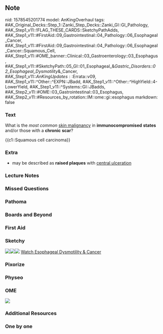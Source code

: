 ## Note
nid: 1578545201774
model: AnKingOverhaul
tags: #AK_Original_Decks::Step_1::Zanki_Step_Decks::Zanki_GI::GI_Pathology, #AK_Step1_v11::!FLAG_THESE_CARDS::SketchyPathAdds, #AK_Step1_v11::#FirstAid::09_Gastrointestinal::04_Pathology::06_Esophageal_Cancer, #AK_Step1_v11::#FirstAid::09_Gastrointestinal::04_Pathology::06_Esophageal_Cancer::Squamous_Cell, #AK_Step1_v11::#OME_banner::Clinical::03_Gastroenterology::03_Esophagus, #AK_Step1_v11::#SketchyPath::05_GI::01_Esophageal_&_Gastric_Disorders::02_Esophageal_Dysmotility_&_Cancer, #AK_Step1_v11::$AnKingUpdates::$Errata::v09, #AK_Step1_v11::^Other::^EXPN::JBadd, #AK_Step1_v11::^Other::^HighYield::4-LowerYield, #AK_Step1_v11::^Systems::GI::JBadds, #AK_Step2_v11::#OME::03_Gastrointestinal::03_Esophagus, #AK_Step2_v11::#Resources_by_rotation::IM::ome::gi::esophagus
markdown: false

### Text
What is the <i>most common</i> <u>skin malignancy</u> in
<b>immunocompromised</b> <b>states</b> and/or those with a
<b>chronic</b> <b>scar</b>?
<div>
  {{c1::Squamous cell carcinoma}}
</div>

### Extra
* may be described as <b>raised plaques</b> with <u>central
ulceration</u>

### Lecture Notes


### Missed Questions


### Pathoma


### Boards and Beyond


### First Aid


### Sketchy
<img src=
"esophageal%20SCC%20appears%20as%20raised%20plaque_1566160514431.jpg"><img src="Screen%20Shot%202020-01-08%20at%2011.50.13%20PM.JPG"><img src="Zoverall%20picture%20(38)_1566160514431.JPG">
<a href=
"https://dashboard.sketchy.com/study/medical/courses/medical-pathophysiology/units/medical-pathophysiology-gi/videos/medical-pathophysiology-gi-esophageal-and-gastric-disorders-esophageal-dysmotility-and-cancer?utm_source=anki&utm_medium=partnership&utm_campaign=february_update&utm_content=medical">
Watch Esophageal Dysmotility & Cancer</a>

### Pixorize


### Physeo


### OME
<div class="ome-widget">
  <a href=
  "https://onlinemeded.org/spa/gastroenterology/esophagus/acquire?ref=anki">
  <img src="_OME_AnkiFlashcards_Lesson_5.png"></a>
</div>

### Additional Resources


### One by one

